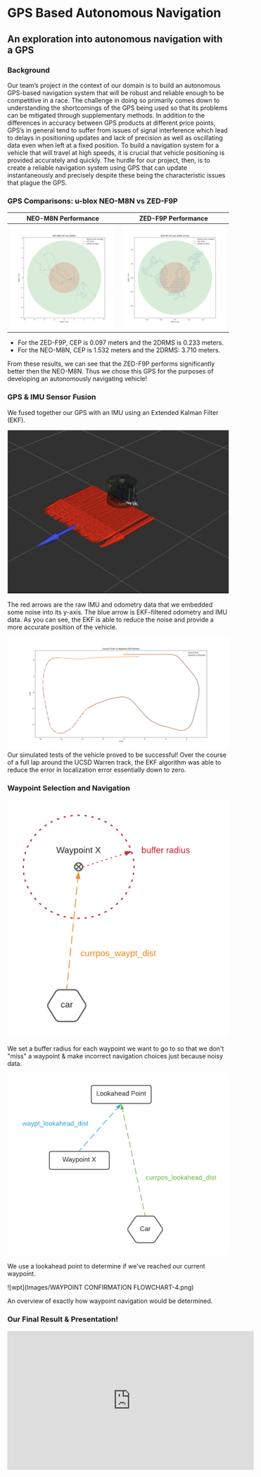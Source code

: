 # GPS Based Autonomous Navigation
## An exploration into autonomous navigation with a GPS

### Background 

Our team’s project in the context of our domain is to build an autonomous GPS-based navigation system that will be robust and reliable enough to be competitive in a race. The challenge in doing so primarily comes down to understanding the shortcomings of the GPS being used so that its problems can be mitigated through supplementary methods. In addition to the differences in accuracy between GPS products at different price points, GPS’s in general tend to suffer from issues of signal interference which lead to delays in positioning updates and lack of precision as well as oscillating data even when left at a fixed position. To build a navigation system for a vehicle that will travel at high speeds, it is crucial that vehicle positioning is provided accurately and quickly. The hurdle for our project, then, is to create a reliable navigation system using GPS that can update instantaneously and precisely despite these being the characteristic issues that plague the GPS.

### GPS Comparisons: u-blox NEO-M8N vs ZED-F9P

NEO-M8N Performance            |  ZED-F9P Performance
:-------------------------:|:-------------------------:
![neo](Images/neo_m8n_cep_2drms.png)  |  ![zed](Images/zed_f9p_park_cep_2drms.png)

- For the ZED-F9P, CEP is 0.097 meters and the 2DRMS is 0.233 meters.
- For the NEO-M8N, CEP is 1.532 meters and the 2DRMS: 3.710 meters.

From these results, we can see that the ZED-F9P performs significantly better then the NEO-M8N. Thus we chose this GPS for the purposes of developing an autonomously navigating vehicle! 

### GPS & IMU Sensor Fusion
 
We fused together our GPS with an IMU using an Extended Kalman Filter (EKF). 

![Sensor Fusion](Images/Sensor_Fusion.png)

The red arrows are the raw IMU and odometry data that we embedded
some noise into its y-axis. The blue arrow is EKF-filtered odometry 
and IMU data. As you can see, the EKF is able to reduce the noise and 
provide a more accurate position of the vehicle.

![sims](Images/ground_truth_vs_estimated.png)
Our simulated tests of the vehicle proved to be successful! Over the course of a full lap around the UCSD Warren track, the EKF algorithm was able to reduce the error in localization error essentially down to zero. 

### Waypoint Selection and Navigation

![buff](Images/BUFFER_RADIUS_DIAGRAM.png)

We set a buffer radius for each waypoint we want to go to so that we don't "miss" a waypoint & make incorrect navigation choices just because noisy data. 

![distance](Images/DISTANCE_CALUCLATION.png)

We use a lookahead point to determine if we've reached our current waypoint. 

![wpt](Images/WAYPOINT CONFIRMATION FLOWCHART-4.png)

An overview of exactly how waypoint navigation would be determined. 

### Our Final Result & Presentation!

<iframe width="560" height="315" src="https://www.youtube.com/embed/DJktMnLdI_I" frameborder="0" allow="accelerometer; autoplay; clipboard-write; encrypted-media; gyroscope; picture-in-picture" allowfullscreen></iframe>



